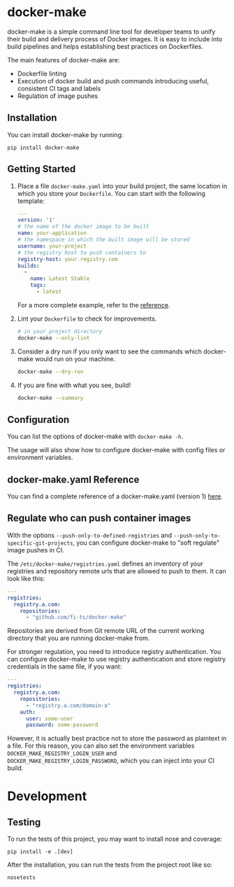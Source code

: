 # docker-make

docker-make is a simple command line tool for developer teams to unify their build and delivery process of Docker images. It is easy to include into build pipelines and helps establishing best practices on Dockerfiles.

The main features of docker-make are:

- Dockerfile linting
- Execution of docker build and push commands introducing useful, consistent CI tags and labels
- Regulation of image pushes

## Installation

You can install docker-make by running:

```
pip install docker-make
```

## Getting Started

1.  Place a file `docker-make.yaml` into your build project, the same location in which you store your `Dockerfile`. You can start with the following template:
   
    ```yaml
    ---
    version: '1'
    # the name of the docker image to be built
    name: your-application
    # the namespace in which the built image will be stored
    username: your-project
    # the registry host to push containers to
    registry-host: your.registry.com
    builds:
      -
        name: Latest Stable
        tags:
          - latest
    ```
    
    For a more complete example, refer to the [reference](#docker-make-yaml-reference).

1.  Lint your `Dockerfile` to check for improvements.

    ```bash
    # in your project directory
    docker-make --only-lint
    ```

1.  Consider a dry run if you only want to see the commands which docker-make would run on your machine.

    ```bash
    docker-make --dry-run
    ```

1.  If you are fine with what you see, build!

    ```bash
    docker-make --summary
    ```

## Configuration

You can list the options of docker-make with `docker-make -h`. 

The usage will also show how to configure docker-make with config files or environment variables.

## docker-make.yaml Reference

You can find a complete reference of a docker-make.yaml (version 1) [here](test/mock/docker-make.yaml).

## Regulate who can push container images

With the options `--push-only-to-defined-registries` and `--push-only-to-specific-git-projects`, you can configure docker-make to "soft regulate" image pushes in CI. 

The `/etc/docker-make/registries.yaml` defines an inventory of your registries and repository remote urls that are allowed to push to them. It can look like this:

```yaml
---
registries:
  registry.a.com:
    repositories:
      - "github.com/fi-ts/docker-make"
```

Repositories are derived from Git remote URL of the current working directory that you are running docker-make from.

For stronger regulation, you need to introduce registry authentication. You can configure docker-make to use registry authentication and store registry credentials in the same file, if you want:

```yaml
---
registries:
  registry.a.com:
    repositories:
      - "registry.a.com/domain-a"
    auth:
      user: some-user
      password: some-password
```

However, it is actually best practice not to store the password as plaintext in a file. For this reason, you can also set the environment variables `DOCKER_MAKE_REGISTRY_LOGIN_USER` and `DOCKER_MAKE_REGISTRY_LOGIN_PASSWORD`, which you can inject into your CI build.

# Development

## Testing

To run the tests of this project, you may want to install nose and coverage:

```
pip install -e .[dev]
```

After the installation, you can run the tests from the project root like so:

```
nosetests
```
